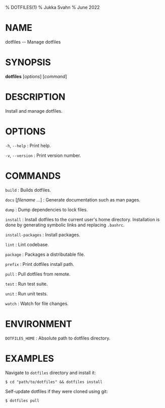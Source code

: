 % DOTFILES(1)
% Jukka Svahn
% June 2022

# NAME

dotfiles -- Manage dotfiles

# SYNOPSIS

**dotfiles** [*options*] [*command*]

# DESCRIPTION

Install and manage dotfiles.

# OPTIONS

`-h`, `--help`
: Print help.

`-v`, `--version`
: Print version number.

# COMMANDS

`build`
: Builds dotfiles.

`docs` [*filename* ...]
: Generate documentation such as man pages.

`dump`
: Dump dependencies to lock files.

`install`
: Install dotfiles to the current user's home directory. Installation is done by
generating symbolic links and replacing `.bashrc`.

`install-packages`
: Install packages.

`lint`
: Lint codebase.

`package`
: Packages a distributable file.

`prefix`
: Print dotfiles install path.

`pull`
: Pull dotfiles from remote.

`test`
: Run test suite.

`unit`
: Run unit tests.

`watch`
: Watch for file changes.

# ENVIRONMENT

`DOTFILES_HOME`
: Absolute path to dotfiles directory.

# EXAMPLES

Navigate to `dotfiles` directory and install it:

    $ cd "path/to/dotfiles" && dotfiles install

Self-update dotfiles if they were cloned using git:

    $ dotfiles pull
